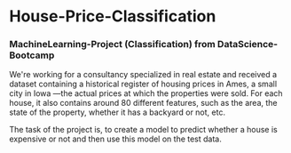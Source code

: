# House-Price-Classification
### MachineLearning-Project (Classification) from DataScience-Bootcamp

We're working for a consultancy specialized in real estate and received a dataset containing a historical register of housing prices in Ames, a small city in Iowa —the actual prices at which the properties were sold. For each house, it also contains around 80 different features, such as the area, the state of the property, whether it has a backyard or not, etc.

The task of the project is, to create a model to predict whether a house is expensive or not and then use this model on the test data.
